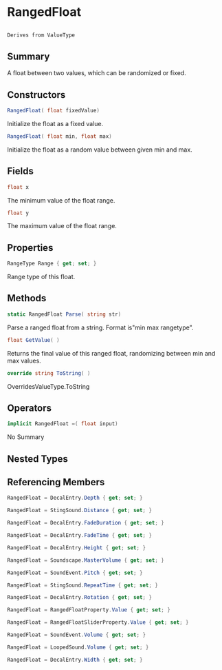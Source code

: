 # RangedFloat

## 
```c#
Derives from ValueType
```

## Summary

A float between two values, which can be randomized or fixed.
## Constructors

```c#
RangedFloat( float fixedValue) 
```
Initialize the float as a fixed value.
```c#
RangedFloat( float min, float max) 
```
Initialize the float as a random value between given min and max.
## Fields

```c#
float x
```
The minimum value of the float range.
```c#
float y
```
The maximum value of the float range.
## Properties

```c#
RangeType Range { get; set; } 
```
Range type of this float.
## Methods

```c#
static RangedFloat Parse( string str) 
```
Parse a ranged float from a string. Format is"min max rangetype".
```c#
float GetValue( ) 
```
Returns the final value of this ranged float, randomizing between min and max values.
```c#
override string ToString( ) 
```
OverridesValueType.ToString
## Operators

```c#
implicit RangedFloat =( float input) 
```
No Summary
## Nested Types

## Referencing Members

```c#
RangedFloat = DecalEntry.Depth { get; set; } 
```
```c#
RangedFloat = StingSound.Distance { get; set; } 
```
```c#
RangedFloat = DecalEntry.FadeDuration { get; set; } 
```
```c#
RangedFloat = DecalEntry.FadeTime { get; set; } 
```
```c#
RangedFloat = DecalEntry.Height { get; set; } 
```
```c#
RangedFloat = Soundscape.MasterVolume { get; set; } 
```
```c#
RangedFloat = SoundEvent.Pitch { get; set; } 
```
```c#
RangedFloat = StingSound.RepeatTime { get; set; } 
```
```c#
RangedFloat = DecalEntry.Rotation { get; set; } 
```
```c#
RangedFloat = RangedFloatProperty.Value { get; set; } 
```
```c#
RangedFloat = RangedFloatSliderProperty.Value { get; set; } 
```
```c#
RangedFloat = SoundEvent.Volume { get; set; } 
```
```c#
RangedFloat = LoopedSound.Volume { get; set; } 
```
```c#
RangedFloat = DecalEntry.Width { get; set; } 
```
